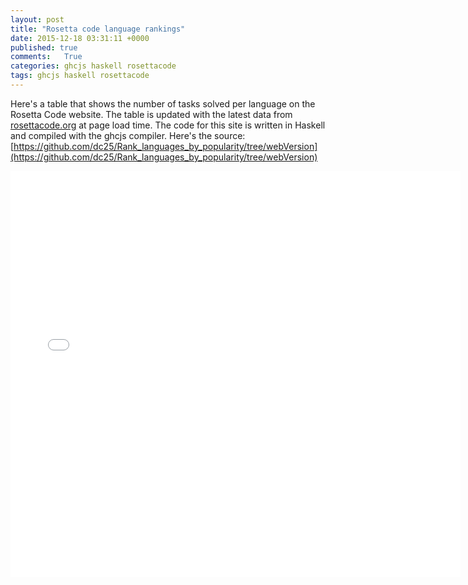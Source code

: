 ```yaml
---
layout: post
title: "Rosetta code language rankings"
date: 2015-12-18 03:31:11 +0000
published: true
comments:   True
categories: ghcjs haskell rosettacode
tags: ghcjs haskell rosettacode
---
```


Here's a table that shows the number of tasks solved per language on the Rosetta Code website.  The table is updated with the latest data from [rosettacode.org](http://rosettacode.org) at page load time.  The code for this site is written in Haskell and compiled with the ghcjs compiler.  Here's the source:  [https://github.com/dc25/Rank_languages_by_popularity/tree/webVersion](https://github.com/dc25/Rank_languages_by_popularity/tree/webVersion) 

<iframe width="720" height="650" src="//dc25.github.io/Rank_languages_by_popularity" frameborder="0" allowfullscreen></iframe>

